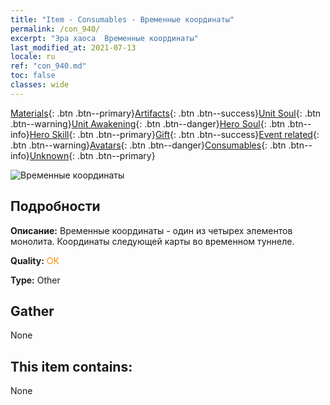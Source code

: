 ```yaml
---
title: "Item - Consumables - Временные координаты"
permalink: /con_940/
excerpt: "Эра хаоса  Временные координаты"
last_modified_at: 2021-07-13
locale: ru
ref: "con_940.md"
toc: false
classes: wide
---
```

 [Materials](/ItemsRU/){: .btn .btn--primary}[Artifacts](/ItemsRU/Artifacts/){: .btn .btn--success}[Unit Soul](/ItemsRU/UnitSoul/){: .btn .btn--warning}[Unit Awakening](/ItemsRU/UnitAwakening/){: .btn .btn--danger}[Hero Soul](/ItemsRU/HeroSoul/){: .btn .btn--info}[Hero Skill](/ItemsRU/HeroSkill/){: .btn .btn--primary}[Gift](/ItemsRU/Gift/){: .btn .btn--success}[Event related](/ItemsRU/Events/){: .btn .btn--warning}[Avatars](/ItemsRU/Avatars/){: .btn .btn--danger}[Consumables](/ItemsRU/Consumables/){: .btn .btn--info}[Unknown](/ItemsRU/Unknown/){: .btn .btn--primary}

 ![Временные координаты](/images/t/i_40028.png)

## Подробности
 **Описание:** Временные координаты - один из четырех элементов монолита. Координаты следующей карты во временном туннеле.

 **Quality:** <span style="color: #FF8C00">OK</span>

 **Type:** Other

## Gather

  None

## This item contains:

  None

